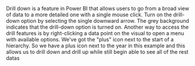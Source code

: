 Drill down is a feature in Power BI that allows users to go from a broad view of data to a more detailed one with a single mouse click.
Turn on the drill-down option by selecting the single downward arrow. 
The grey background indicates that the drill-down option is turned on. 
Another way to access the drill features is by right-clicking a data point on the visual to open a menu with available options.
We've got the "plus" icon next to the start of a hierarchy.
So we have a plus icon next to the year in this example and this allows us to drill down and drill up while still begin able to see all of the rest datas
